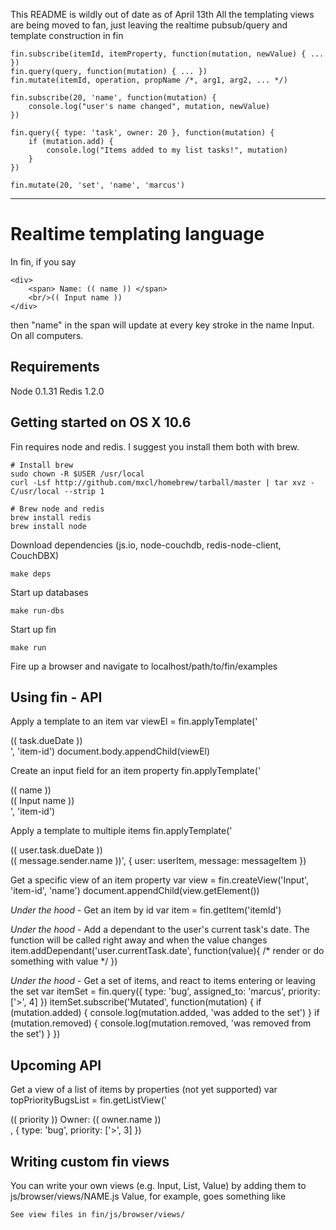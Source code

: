 This README is wildly out of date as of April 13th
All the templating views are being moved to fan, just leaving the realtime pubsub/query and template construction in fin

	fin.subscribe(itemId, itemProperty, function(mutation, newValue) { ... })
	fin.query(query, function(mutation) { ... })
	fin.mutate(itemId, operation, propName /*, arg1, arg2, ... */)
	
	fin.subscribe(20, 'name', function(mutation) {
		console.log("user's name changed", mutation, newValue)
	})
	
	fin.query({ type: 'task', owner: 20 }, function(mutation) {
		if (mutation.add) {
			console.log("Items added to my list tasks!", mutation)
		}
	})
	
	fin.mutate(20, 'set', 'name', 'marcus')

 - - - - - - - - - - - - - - - - - - -

Realtime templating language
============================

In fin, if you say 
	
	<div>
		<span> Name: (( name )) </span>
		<br/>(( Input name ))
	</div>

then "name" in the span will update at every key stroke in the name Input. On all computers.

Requirements
------------
Node 0.1.31
Redis 1.2.0


Getting started on OS X 10.6
--------------

Fin requires node and redis. I suggest you install them both with brew.

	# Install brew
	sudo chown -R $USER /usr/local
	curl -Lsf http://github.com/mxcl/homebrew/tarball/master | tar xvz -C/usr/local --strip 1
	
	# Brew node and redis
	brew install redis
	brew install node

Download dependencies (js.io, node-couchdb, redis-node-client, CouchDBX)

	make deps

Start up databases
	
	make run-dbs

Start up fin
	
	make run

Fire up a browser and navigate to localhost/path/to/fin/examples

Using fin - API
---------------
Apply a template to an item
	var viewEl = fin.applyTemplate('<div>(( task.dueDate ))</div>', 'item-id')
	document.body.appendChild(viewEl)
	
Create an input field for an item property
	fin.applyTemplate('<div>(( name ))</div><div>(( Input name ))</div>', 'item-id')

Apply a template to multiple items
	fin.applyTemplate('<div class="dueDate">(( user.task.dueDate ))</div><div class="messageSender">(( message.sender.name ))', 
		{ user: userItem, message: messageItem })

Get a specific view of an item property
	var view = fin.createView('Input', 'item-id', 'name')
	document.appendChild(view.getElement())

*Under the hood* - Get an item by id
	var item = fin.getItem('itemId')
	
*Under the hood* - Add a dependant to the user's current task's date. The function will be called right away and when the value changes
	item.addDependant('user.currentTask.date', function(value){ /* render or do something with value */ })

*Under the hood* - Get a set of items, and react to items entering or leaving the set
	var itemSet = fin.query({ type: 'bug', assigned_to: 'marcus', priority: ['>', 4] })
	itemSet.subscribe('Mutated', function(mutation) {
		if (mutation.added) { console.log(mutation.added, 'was added to the set') }
		if (mutation.removed) { console.log(mutation.removed, 'was removed from the set') }
	})


Upcoming API
------------

Get a view of a list of items by properties (not yet supported)
	var topPriorityBugsList = fin.getListView('<div class="list-item"> (( priority )) Owner: (( owner.name ))</div>, 
		{ type: 'bug', priority: ['>', 3] })


Writing custom fin views
------------------------
You can write your own views (e.g. Input, List, Value) by adding them to js/browser/views/NAME.js 
Value, for example, goes something like

	See view files in fin/js/browser/views/

